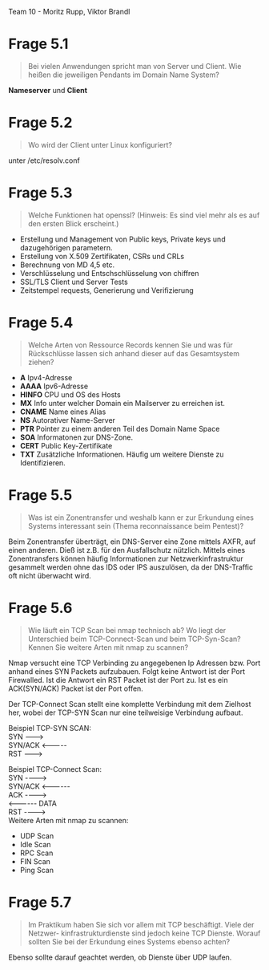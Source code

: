 Team 10 - Moritz Rupp, Viktor Brandl

# Frage 5.1
>Bei vielen Anwendungen spricht man von Server und Client. Wie heißen die
jeweiligen Pendants im Domain Name System?

**Nameserver** und **Client**

# Frage 5.2
>Wo wird der Client unter Linux konfiguriert?

unter /etc/resolv.conf

# Frage 5.3
>Welche Funktionen hat openssl? (Hinweis: Es sind viel mehr als es auf den
ersten Blick erscheint.)

- Erstellung und Management von Public keys, Private keys und dazugehörigen parametern.
- Erstellung von X.509 Zertifikaten, CSRs und CRLs
- Berechnung von MD 4,5 etc. 
- Verschlüsselung und Entschschlüsselung von chiffren
- SSL/TLS Client und Server Tests
- Zeitstempel requests, Generierung und Verifizierung

# Frage 5.4
> Welche Arten von Ressource Records kennen Sie und was für Rückschlüsse lassen sich anhand dieser auf das Gesamtsystem ziehen?

- **A** Ipv4-Adresse
- **AAAA** Ipv6-Adresse
- **HINFO** CPU und OS des Hosts
- **MX** Info unter welcher Domain ein Mailserver zu erreichen ist.
- **CNAME** Name eines Alias
- **NS** Autorativer Name-Server
- **PTR** Pointer zu einem anderen Teil des Domain Name Space
- **SOA** Informatonen zur DNS-Zone.
- **CERT** Public Key-Zertifikate
- **TXT** Zusätzliche Informationen. Häufig um weitere Dienste zu Identifizieren.

<!-- Schlüsse auf das Gesamtsystem Hinzufügen-->
<!--SRV Rekord-->

# Frage 5.5
>Was ist ein Zonentransfer und weshalb kann er zur Erkundung eines Systems
interessant sein (Thema reconnaissance beim Pentest)?

Beim Zonentransfer überträgt, ein DNS-Server eine Zone mittels AXFR, auf einen anderen. Dieß ist z.B. für den Ausfallschutz nützlich.
Mittels eines Zonentransfers können häufig Informationen zur Netzwerkinfrastruktur gesammelt werden ohne das IDS oder IPS auszulösen,
da der DNS-Traffic oft nicht überwacht wird.

# Frage 5.6
>Wie läuft ein TCP Scan bei nmap technisch ab? Wo liegt der Unterschied beim
TCP-Connect-Scan und beim TCP-Syn-Scan? Kennen Sie weitere Arten mit nmap zu scannen?
  
  
Nmap versucht eine TCP Verbinding zu angegebenen Ip Adressen bzw. Port anhand eines SYN Packets aufzubauen. Folgt keine Antwort ist der Port Firewalled.
Ist die Antwort ein RST Packet ist der Port zu. Ist es ein ACK(SYN/ACK) Packet ist der Port offen.  

Der TCP-Connect Scan stellt eine komplette Verbindung mit dem Zielhost her, wobei der TCP-SYN Scan nur eine teilweisige Verbindung aufbaut.  

Beispiel TCP-SYN SCAN:  
SYN --->    
         SYN/ACK <-----   
RST --->  
  
Beispiel TCP-Connect Scan:  
SYN ---->  
        SYN/ACK <------  
ACK ---->  
        <------ DATA  
RST ---->  
Weitere Arten mit nmap zu scannen:  
- UDP Scan  
- Idle Scan  
- RPC Scan  
- FIN Scan  
- Ping Scan  
  
# Frage 5.7
>Im Praktikum haben Sie sich vor allem mit TCP beschäftigt. Viele der Netzwer-
kinfrastrukturdienste sind jedoch keine TCP Dienste. Worauf sollten Sie bei der Erkundung
eines Systems ebenso achten?

Ebenso sollte darauf geachtet werden, ob Dienste über UDP laufen.
